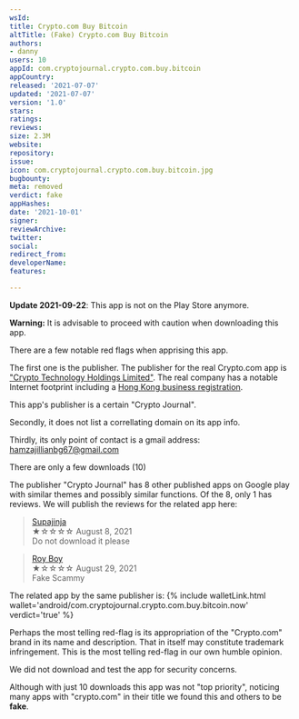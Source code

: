 ```yaml
---
wsId: 
title: Crypto.com Buy Bitcoin
altTitle: (Fake) Crypto.com Buy Bitcoin
authors:
- danny
users: 10
appId: com.cryptojournal.crypto.com.buy.bitcoin
appCountry: 
released: '2021-07-07'
updated: '2021-07-07'
version: '1.0'
stars: 
ratings: 
reviews: 
size: 2.3M
website: 
repository: 
issue: 
icon: com.cryptojournal.crypto.com.buy.bitcoin.jpg
bugbounty: 
meta: removed
verdict: fake
appHashes: 
date: '2021-10-01'
signer: 
reviewArchive: 
twitter: 
social: 
redirect_from: 
developerName: 
features: 

---
```


**Update 2021-09-22**: This app is not on the Play Store anymore.

**Warning:** It is advisable to proceed with caution when downloading this app. 

There are a few notable red flags when apprising this app.

The first one is the publisher. The publisher for the real Crypto.com app is ["Crypto Technology Holdings Limited"](https://play.google.com/store/apps/dev?id=7437982941245696477). The real company has a notable Internet footprint including a [Hong Kong business registration](https://www.ltddir.com/companies/crypto-technology-holdings-limited/). 

This app's publisher is a certain "Crypto Journal".

Secondly, it does not list a correllating domain on its app info.

Thirdly, its only point of contact is a gmail address: hamzajillianbg67@gmail.com 

There are only a few downloads (10)

The publisher "Crypto Journal" has 8 other published apps on Google play with similar themes and possibly similar functions. Of the 8, only 1 has reviews. We will publish the reviews for the related app here:

 > [Supajinja](https://play.google.com/store/apps/details?id=com.cryptojournal.crypto.com.buy.bitcoin.now&reviewId=gp%3AAOqpTOHXpQnvHUODDaM1DCisNqChwN0ODd8h6SPIbAoAXYn6GOtmwsTl2dB9kZQaPjImWmNF5J7UPMuwES9rzw)<br>
  ★☆☆☆☆ August 8, 2021 <br>
       Do not download it please

 > [Roy Boy](https://play.google.com/store/apps/details?id=com.cryptojournal.crypto.com.buy.bitcoin.now&reviewId=gp%3AAOqpTOGC65sye5hgaUXqW1eFsUOWkIzX72z53TOJox_PPUeuAxJIofFFgdza4P4YKv24ld_XKbOlNiXUTLPNLw)<br>
  ★☆☆☆☆ August 29, 2021 <br>
       Fake Scammy
	   
The related app by the same publisher is:
{% include walletLink.html wallet='android/com.cryptojournal.crypto.com.buy.bitcoin.now' verdict='true' %}

Perhaps the most telling red-flag is its appropriation of the "Crypto.com" brand in its name and description. That in itself may constitute trademark infringement. This is the most telling red-flag in our own humble opinion.

We did not download and test the app for security concerns.

Although with just 10 downloads this app was not "top priority", noticing many apps with "crypto.com" in their title we found this and others to be **fake**.
